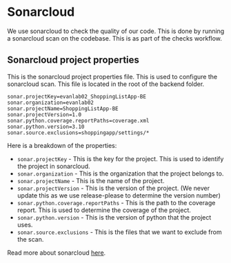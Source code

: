 # Sonarcloud

We use sonarcloud to check the quality of our code. This is done by running a sonarcloud scan on the codebase. This is as part of the checks workflow.

## Sonarcloud project properties

This is the sonarcloud project properties file. This is used to configure the sonarcloud scan. This file is located in the root of the backend folder.

```
sonar.projectKey=evanlab02_ShoppingListApp-BE
sonar.organization=evanlab02
sonar.projectName=ShoppingListApp-BE
sonar.projectVersion=1.0
sonar.python.coverage.reportPaths=coverage.xml
sonar.python.version=3.10
sonar.source.exclusions=shoppingapp/settings/*
```

Here is a breakdown of the properties:

- `sonar.projectKey` - This is the key for the project. This is used to identify the project in sonarcloud.
- `sonar.organization` - This is the organization that the project belongs to.
- `sonar.projectName` - This is the name of the project.
- `sonar.projectVersion` - This is the version of the project. (We never update this as we use release-please to determine the version number)
- `sonar.python.coverage.reportPaths` - This is the path to the coverage report. This is used to determine the coverage of the project.
- `sonar.python.version` - This is the version of python that the project uses.
- `sonar.source.exclusions` - This is the files that we want to exclude from the scan.

Read more about sonarcloud [here](https://sonarcloud.io/documentation).